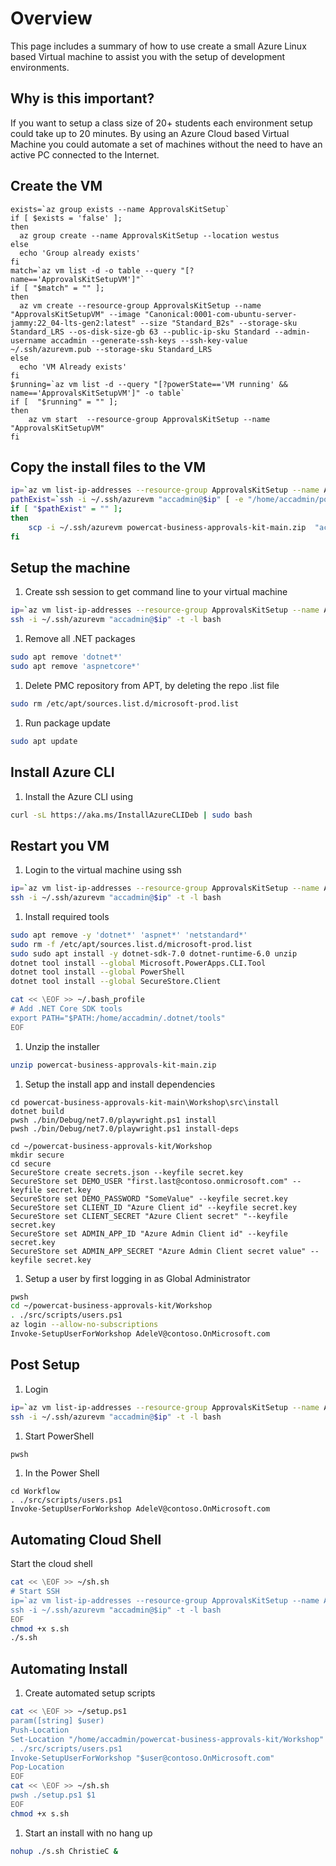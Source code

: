 # Overview

This page includes a summary of how to use create a small Azure Linux based Virtual machine to assist you with the setup of development environments.

## Why is this important?

If you want to setup a class size of 20+ students each environment setup could take up to 20 minutes. By using an Azure Cloud based Virtual Machine you could automate a set of machines without the need to have an active PC connected to the Internet.

## Create the VM

```
exists=`az group exists --name ApprovalsKitSetup`
if [ $exists = 'false' ];
then
  az group create --name ApprovalsKitSetup --location westus
else
  echo 'Group already exists'
fi
match=`az vm list -d -o table --query "[?name=='ApprovalsKitSetupVM']"`
if [ "$match" = "" ];
then
  az vm create --resource-group ApprovalsKitSetup --name "ApprovalsKitSetupVM" --image "Canonical:0001-com-ubuntu-server-jammy:22_04-lts-gen2:latest" --size "Standard_B2s" --storage-sku Standard_LRS --os-disk-size-gb 63 --public-ip-sku Standard --admin-username accadmin --generate-ssh-keys --ssh-key-value ~/.ssh/azurevm.pub --storage-sku Standard_LRS
else
  echo 'VM Already exists'
fi
$running=`az vm list -d --query "[?powerState=='VM running' && name=='ApprovalsKitSetupVM']" -o table`
if [  "$running" = "" ];
then
    az vm start  --resource-group ApprovalsKitSetup --name "ApprovalsKitSetupVM"
fi
```

## Copy the install files to the VM

```bash
ip=`az vm list-ip-addresses --resource-group ApprovalsKitSetup --name ApprovalsKitSetupVM --query "[].virtualMachine.network.publicIpAddresses[0].ipAddress" --output tsv`
pathExist=`ssh -i ~/.ssh/azurevm "accadmin@$ip" [ -e "/home/accadmin/powercat-business-approvals-kit-main.zip" ]`
if [ "$pathExist" = "" ];
then
    scp -i ~/.ssh/azurevm powercat-business-approvals-kit-main.zip  "accadmin@$ip":/home/accadmin
fi
```

## Setup the machine

1. Create ssh session to get command line to your virtual machine

```bash
ip=`az vm list-ip-addresses --resource-group ApprovalsKitSetup --name ApprovalsKitSetupVM --query "[].virtualMachine.network.publicIpAddresses[0].ipAddress" --output tsv`
ssh -i ~/.ssh/azurevm "accadmin@$ip" -t -l bash
```

1. Remove all .NET packages

```bash
sudo apt remove 'dotnet*'
sudo apt remove 'aspnetcore*'
```

1. Delete PMC repository from APT, by deleting the repo .list file

```bash
sudo rm /etc/apt/sources.list.d/microsoft-prod.list
```

1. Run package update

```bash
sudo apt update
```

## Install Azure CLI

1. Install the Azure CLI using

```bash
curl -sL https://aka.ms/InstallAzureCLIDeb | sudo bash
```

## Restart you VM

1. Login to the virtual machine using ssh

```bash
ip=`az vm list-ip-addresses --resource-group ApprovalsKitSetup --name ApprovalsKitSetupVM --query "[].virtualMachine.network.publicIpAddresses[0].ipAddress" --output tsv`
ssh -i ~/.ssh/azurevm "accadmin@$ip" -t -l bash
```

1. Install required tools

```bash
sudo apt remove -y 'dotnet*' 'aspnet*' 'netstandard*'
sudo rm -f /etc/apt/sources.list.d/microsoft-prod.list
sudo sudo apt install -y dotnet-sdk-7.0 dotnet-runtime-6.0 unzip
dotnet tool install --global Microsoft.PowerApps.CLI.Tool
dotnet tool install --global PowerShell
dotnet tool install --global SecureStore.Client

cat << \EOF >> ~/.bash_profile
# Add .NET Core SDK tools
export PATH="$PATH:/home/accadmin/.dotnet/tools"
EOF
```

1. Unzip the installer

```bash
unzip powercat-business-approvals-kit-main.zip
```

1. Setup the install app and install dependencies

```pwsh
cd powercat-business-approvals-kit-main\Workshop\src\install
dotnet build
pwsh ./bin/Debug/net7.0/playwright.ps1 install
pwsh ./bin/Debug/net7.0/playwright.ps1 install-deps

cd ~/powercat-business-approvals-kit/Workshop
mkdir secure
cd secure
SecureStore create secrets.json --keyfile secret.key
SecureStore set DEMO_USER "first.last@contoso.onmicrosoft.com" --keyfile secret.key
SecureStore set DEMO_PASSWORD "SomeValue" --keyfile secret.key
SecureStore set CLIENT_ID "Azure Client id" --keyfile secret.key
SecureStore set CLIENT_SECRET "Azure Client secret" "--keyfile secret.key
SecureStore set ADMIN_APP_ID "Azure Admin Client id" --keyfile secret.key
SecureStore set ADMIN_APP_SECRET "Azure Admin Client secret value" --keyfile secret.key
```

1. Setup a user by first logging in as Global Administrator

```bash
pwsh
cd ~/powercat-business-approvals-kit/Workshop
. ./src/scripts/users.ps1
az login --allow-no-subscriptions
Invoke-SetupUserForWorkshop AdeleV@contoso.OnMicrosoft.com
```

## Post Setup

1. Login

```bash
ip=`az vm list-ip-addresses --resource-group ApprovalsKitSetup --name ApprovalsKitSetupVM --query "[].virtualMachine.network.publicIpAddresses[0].ipAddress" --output tsv`
ssh -i ~/.ssh/azurevm "accadmin@$ip" -t -l bash
```

1. Start PowerShell

```bash
pwsh
```

1. In the Power Shell

```pwsh
cd Workflow
. ./src/scripts/users.ps1
Invoke-SetupUserForWorkshop AdeleV@contoso.OnMicrosoft.com
```

## Automating Cloud Shell

Start the cloud shell

```bash
cat << \EOF >> ~/sh.sh
# Start SSH
ip=`az vm list-ip-addresses --resource-group ApprovalsKitSetup --name ApprovalsKitSetupVM --query "[].virtualMachine.network.publicIpAddresses[0].ipAddress" --output tsv`
ssh -i ~/.ssh/azurevm "accadmin@$ip" -t -l bash
EOF
chmod +x s.sh
./s.sh
```

## Automating Install

1. Create automated setup scripts

```bash
cat << \EOF >> ~/setup.ps1
param([string] $user)
Push-Location
Set-Location "/home/accadmin/powercat-business-approvals-kit/Workshop"
. ./src/scripts/users.ps1
Invoke-SetupUserForWorkshop "$user@contoso.OnMicrosoft.com"
Pop-Location
EOF
cat << \EOF >> ~/sh.sh
pwsh ./setup.ps1 $1
EOF
chmod +x s.sh
```

1. Start an install with no hang up

```bash
nohup ./s.sh ChristieC &
```
